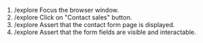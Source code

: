 1. /explore Focus the browser window.
2. /explore Click on "Contact sales" button.
3. /explore Assert that the contact form page is displayed.
4. /explore Assert that the form fields are visible and interactable.